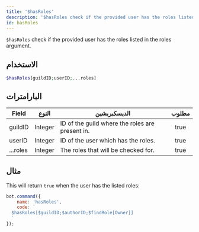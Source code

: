 ```yaml
---
title: '$hasRoles'
description: '$hasRoles check if the provided user has the roles listed in the roles argument.'
id: hasRoles
---
```


`$hasRoles` check if the provided user has the roles listed in the roles argument.

## الاستخدام

```php
$hasRoles[guildID;userID;...roles]
```

## البارامترات

| Field    | النوع   | الديسكبربشين                                    | مطلوب |
| -------- | ------- | ----------------------------------------------- |:-----:|
| guildID  | Integer | ID of the guild where the roles are present in. | true  |
| userID   | Integer | ID of the user which has the roles.             | true  |
| ...roles | Integer | The roles that will be checked for.             | true  |

## مثال

This will return `true` when the user has the listed roles:

```javascript
bot.command({
    name: 'hasRoles',
    code: `
  $hasRoles[$guildID;$authorID;$findRole[Owner]]
  `
});
```
